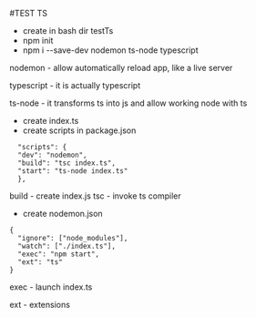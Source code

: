 #TEST TS

* create in bash dir testTs
* npm init
* npm i --save-dev nodemon ts-node typescript

nodemon - allow automatically reload app, like a live server

typescript - it is actually typescript

ts-node - it transforms ts into js and allow  working  node with ts
* create index.ts
* create scripts in package.json  
```
  "scripts": {
  "dev": "nodemon",
  "build": "tsc index.ts",
  "start": "ts-node index.ts"
  },
```
build - create index.js
tsc - invoke ts compiler
* create nodemon.json
```
{
  "ignore": ["node_modules"],
  "watch": ["./index.ts"],
  "exec": "npm start",
  "ext": "ts"
}
```
exec - launch index.ts

ext - extensions
